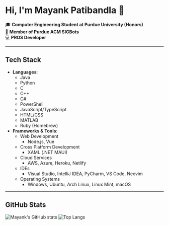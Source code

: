 # Hi, I'm Mayank Patibandla 👋

🎓 **Computer Engineering Student at Purdue University (Honors)**  
🤖 **Member of Purdue ACM SIGBots**  
💻 **PROS Developer**

---

## Tech Stack

- **Languages**:
  - Java
  - Python
  - C
  - C++
  - C#
  - PowerShell
  - JavaScript/TypeScript
  - HTML/CSS
  - MATLAB
  - Ruby (Homebrew)
- **Frameworks & Tools**:
  - Web Development
    - Node.js, Vue
  - Cross Platform Development
    - XAML (.NET MAUI)
  - Cloud Services
    - AWS, Azure, Heroku, Netlify
  - IDEs
    - Visual Studio, IntelliJ IDEA, PyCharm, VS Code, Neovim
  - Operating Systems
    - Windows, Ubuntu, Arch Linux, Linux Mint, macOS

---

## GitHub Stats

![Mayank's GitHub stats](https://github-readme-stats.vercel.app/api?username=mayankpatibandla&show_icons=true&theme=dark&rank_icon=github)  ![Top Langs](https://github-readme-stats.vercel.app/api/top-langs/?username=mayankpatibandla&theme=dark&langs_count=20&layout=compact&size_weight=0.5&count_weight=0.5)
